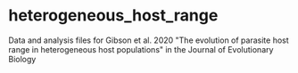 # heterogeneous_host_range
Data and analysis files for Gibson et al. 2020 "The evolution of parasite host range in heterogeneous host populations" in the Journal of Evolutionary Biology
